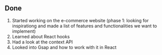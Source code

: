 ## Done

1. Started working on the e-commerce website (phase 1: looking for inspirationg and made a list of features and functionalities we want to implement)
2. Learned about React hooks 
3. Had a look at the context API
4. Looked into Gsap and how to work with it in React
